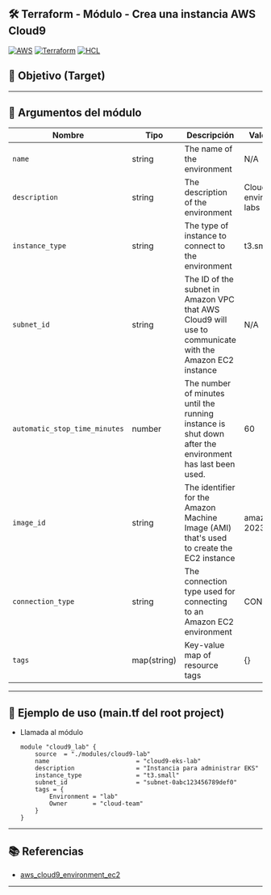 ## 🛠️ Terraform - Módulo - Crea una instancia AWS Cloud9

[![AWS](https://img.shields.io/badge/AWS-%23FF9900.svg?logo=amazon-web-services&logoColor=white)](#)
[![Terraform](https://img.shields.io/badge/IaC-Terraform-623CE4?logo=terraform&logoColor=white)](#)
[![HCL](https://img.shields.io/badge/Language-HCL-blueviolet)](#)

## 🎯 Objetivo (Target)



---

## 🔧 Argumentos del módulo

| Nombre                       | Tipo         | Descripción                                       | Valor Default     |
|------------------------------|--------------|---------------------------------------------------|-------------------|
| `name`                       | string       | The name of the environment                       | N/A               |
| `description`                | string       | The description of the environment                | Cloud9 environment for labs               |
| `instance_type`              | string       | The type of instance to connect to the environment|t3.small           |
| `subnet_id`                  | string       | The ID of the subnet in Amazon VPC that AWS Cloud9 will use to communicate with the Amazon EC2 instance | N/A|
| `automatic_stop_time_minutes`| number       | The number of minutes until the running instance is shut down after the environment has last been used. | 60|
| `image_id`                   | string       | The identifier for the Amazon Machine Image (AMI) that's used to create the EC2 instance |amazonlinux-2023-x86_64|
| `connection_type`            | string       | The connection type used for connecting to an Amazon EC2 environment                     | CONNECT_SSM|
| `tags`                       | map(string)  | Key-value map of resource tags | {} |

---

## 🧪 Ejemplo de uso (main.tf del root project)
- Llamada al módulo
    ```hcl
    module "cloud9_lab" {
        source  = "./modules/cloud9-lab"
        name                        = "cloud9-eks-lab"
        description                 = "Instancia para administrar EKS"
        instance_type               = "t3.small"
        subnet_id                   = "subnet-0abc123456789def0"
        tags = {
            Environment = "lab"
            Owner       = "cloud-team"
        }
    }
    ```

---

## 📚 Referencias

- [aws_cloud9_environment_ec2](https://registry.terraform.io/providers/hashicorp/aws/latest/docs/resources/cloud9_environment_ec2)

---